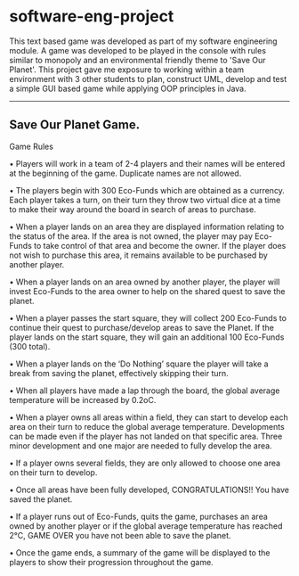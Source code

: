 # software-eng-project

This text based game was developed as part of my software engineering module. A game was developed to be played in the console with rules similar to monopoly and an environmental friendly theme to 'Save Our Planet'.
This project gave me exposure to working within a team environment with 3 other students to plan, construct UML, develop and test a simple GUI based game while applying OOP principles in Java.

-----------------------------
Save Our Planet Game.
-----------------------------

Game Rules

•	Players will work in a team of 2-4 players and their names will be entered at the beginning of the game. Duplicate names are not allowed. 

•	The players begin with 300 Eco-Funds which are obtained as a currency. Each player takes a turn, on their turn they throw two virtual dice at a time to make their way around the board in search of areas to purchase.  

•	When a player lands on an area they are displayed information relating to the status of the area. If the area is not owned, the player may pay Eco-Funds to take control of that area and become the owner. If the player does not wish to purchase this area, it remains available to be purchased by another player. 

•	When a player lands on an area owned by another player, the player will invest Eco-Funds to the area owner to help on the shared quest to save the planet. 

•	When a player passes the start square, they will collect 200 Eco-Funds to continue their quest to purchase/develop areas to save the Planet. If the player lands on the start square, they will gain an additional 100 Eco-Funds (300 total). 

•	When a player lands on the ‘Do Nothing’ square the player will take a break from saving the planet, effectively skipping their turn.  

•	When all players have made a lap through the board, the global average temperature will be increased by 0.2oC. 

•	When a player owns all areas within a field, they can start to develop each area on their turn to reduce the global average temperature. Developments can be made even if the player has not landed on that specific area. Three minor development and one major are needed to fully develop the area. 

•	If a player owns several fields, they are only allowed to choose one area on their turn to develop.  

•	Once all areas have been fully developed, CONGRATULATIONS!! You have saved the planet.  

•	If a player runs out of Eco-Funds, quits the game, purchases an area owned by another player or if the global average temperature has reached 2°C, GAME OVER you have not been able to save the planet.  

•	Once the game ends, a summary of the game will be displayed to the players to show their progression throughout the game. 
